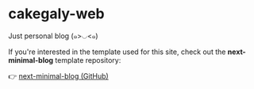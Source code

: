 # cakegaly-web

Just personal blog (๑>◡<๑)

If you're interested in the template used for this site,
check out the **next-minimal-blog** template repository:

👉 [next-minimal-blog (GitHub)](https://github.com/cakegaly/next-minimal-blog)
